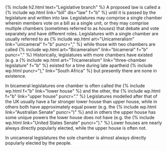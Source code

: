 {% include h2.html text="Legislative branch" %}
A proposed law is called a {% include wp.html link="bill" dis="law" f="b" %} until it is passed by the legislature and written into law. Legislatures may comprise a single chamber wherein members vote on a bill as a single unit, or they may comprise multiple chambers (sometimes referred to as *houses*) that debate and vote separately and have different roles. Legislatures with a single chamber are usually referred to as {% include wp.html art="Unicameralism" link="unicameral" f="b" puncr="," %} while those with two chambers are called {% include wp.html art="Bicameralism" link="bicameral" f="b" puncr="." %} Historically, legislatures with more chambers have existed (e.g. a {% include wp.html art="Tricameralism" link="three-chamber legislature" f="b" %} existed for a time during late apartheid {% include wp.html puncr=")," link="South Africa" %} but presently there are none in existence.

In bicameral legislatures one chamber is often called the {% include wp.html f="b" link="lower house" %} and the other, the {% include wp.html f="b" link="upper house" puncr="." %} Legislatures modelled after that of the UK usually have a far stronger lower house than upper house, while in others both have approximately equal power (e.g. the {% include wp.html link="Australian Senate" puncr=")" %} and in others the upper house has some unique powers the lower house does not have (e.g. the {% include wp.html link="United States Senate" puncr=")." %} Lower houses are nearly always directly popularly elected, while the upper house is often not. 

In unicameral legislatures the sole chamber is almost always directly popularly elected by the people.